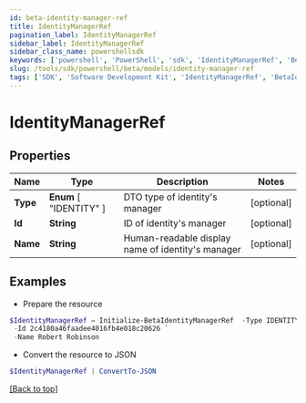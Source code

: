 ```yaml
---
id: beta-identity-manager-ref
title: IdentityManagerRef
pagination_label: IdentityManagerRef
sidebar_label: IdentityManagerRef
sidebar_class_name: powershellsdk
keywords: ['powershell', 'PowerShell', 'sdk', 'IdentityManagerRef', 'BetaIdentityManagerRef'] 
slug: /tools/sdk/powershell/beta/models/identity-manager-ref
tags: ['SDK', 'Software Development Kit', 'IdentityManagerRef', 'BetaIdentityManagerRef']
---
```



# IdentityManagerRef

## Properties

Name | Type | Description | Notes
------------ | ------------- | ------------- | -------------
**Type** |  **Enum** [  "IDENTITY" ] | DTO type of identity's manager | [optional] 
**Id** | **String** | ID of identity's manager | [optional] 
**Name** | **String** | Human-readable display name of identity's manager | [optional] 

## Examples

- Prepare the resource
```powershell
$IdentityManagerRef = Initialize-BetaIdentityManagerRef  -Type IDENTITY `
 -Id 2c4180a46faadee4016fb4e018c20626 `
 -Name Robert Robinson
```

- Convert the resource to JSON
```powershell
$IdentityManagerRef | ConvertTo-JSON
```


[[Back to top]](#) 


